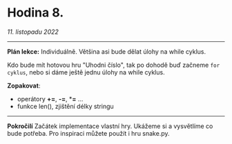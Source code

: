 # Hodina 8.
_11. listopadu 2022_

-------

**Plán lekce:**
Individuálně. Většina asi bude dělat úlohy na while cyklus.

Kdo bude mít hotovou hru "Uhodni číslo", tak po dohodě buď začneme `for cyklus`, nebo si dáme ještě jednu úlohy na while cyklus.


**Zopakovat**:
- operátory **+=**, **-=**, ***=** ...
- funkce len(), zjištění délky stringu
------

**Pokročilí**
Začátek implementace vlastní hry. Ukážeme si a vysvětlíme co bude potřeba.
Pro inspiraci můžete použít i hru snake.py.
